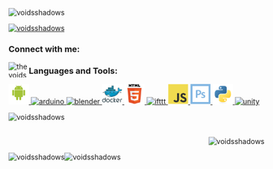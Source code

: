 
<p align="left"> <img src="https://komarev.com/ghpvc/?username=voidsshadows&label=Profile%20views&color=0e75b6&style=flat" alt="voidsshadows" /> </p>

<p align="left"> <a href="https://github.com/ryo-ma/github-profile-trophy"><img src="https://github-profile-trophy.vercel.app/?username=voidsshadows" alt="voidsshadows" /></a> </p>

<h3 align="left">Connect with me:</h3>
<p align="left">
<a href="https://twitter.com/thevoidsshadows" target="blank"><img align="left" src="https://raw.githubusercontent.com/rahuldkjain/github-profile-readme-generator/master/src/images/icons/Social/twitter.svg" alt="thevoidsshadows" height="30" width="40" /></a>
</p>

<h3 align="left">Languages and Tools:</h3>
<p align="left"> <a href="https://developer.android.com" target="_blank" rel="noreferrer"> <img src="https://raw.githubusercontent.com/devicons/devicon/master/icons/android/android-original-wordmark.svg" alt="android" width="40" height="40"/> </a> <a href="https://www.arduino.cc/" target="_blank" rel="noreferrer"> <img src="https://cdn.worldvectorlogo.com/logos/arduino-1.svg" alt="arduino" width="40" height="40"/> </a> <a href="https://www.blender.org/" target="_blank" rel="noreferrer"> <img src="https://download.blender.org/branding/community/blender_community_badge_white.svg" alt="blender" width="40" height="40"/> </a> <a href="https://www.docker.com/" target="_blank" rel="noreferrer"> <img src="https://raw.githubusercontent.com/devicons/devicon/master/icons/docker/docker-original-wordmark.svg" alt="docker" width="40" height="40"/> </a> <a href="https://www.w3.org/html/" target="_blank" rel="noreferrer"> <img src="https://raw.githubusercontent.com/devicons/devicon/master/icons/html5/html5-original-wordmark.svg" alt="html5" width="40" height="40"/> </a> <a href="https://ifttt.com/" target="_blank" rel="noreferrer"> <img src="https://www.vectorlogo.zone/logos/ifttt/ifttt-ar21.svg" alt="ifttt" width="40" height="40"/> </a> <a href="https://developer.mozilla.org/en-US/docs/Web/JavaScript" target="_blank" rel="noreferrer"> <img src="https://raw.githubusercontent.com/devicons/devicon/master/icons/javascript/javascript-original.svg" alt="javascript" width="40" height="40"/> </a> <a href="https://www.photoshop.com/en" target="_blank" rel="noreferrer"> <img src="https://raw.githubusercontent.com/devicons/devicon/master/icons/photoshop/photoshop-line.svg" alt="photoshop" width="40" height="40"/> </a> <a href="https://www.python.org" target="_blank" rel="noreferrer"> <img src="https://raw.githubusercontent.com/devicons/devicon/master/icons/python/python-original.svg" alt="python" width="40" height="40"/> </a> <a href="https://unity.com/" target="_blank" rel="noreferrer"> <img src="https://www.vectorlogo.zone/logos/unity3d/unity3d-icon.svg" alt="unity" width="40" height="40"/> </a> </p>

<p><a href="https://www.buymeacoffee.com/voidsshadows"> <img align="left" src="https://cdn.buymeacoffee.com/buttons/v2/default-yellow.png" height="50" width="210" alt="voidsshadows" /></a>
</p><br><br>

<p>&nbsp;<img align="right" src="https://github-readme-stats.vercel.app/api?username=voidsshadows&show_icons=true&locale=en" alt="voidsshadows" /></p>
<p><img align="left" src="https://github-readme-stats.vercel.app/api/top-langs?username=voidsshadows&show_icons=true&locale=en&layout=compact" alt="voidsshadows" /></p>
<p><img align="left" src="https://github-readme-streak-stats.herokuapp.com/?user=voidsshadows&" alt="voidsshadows" /></p>


